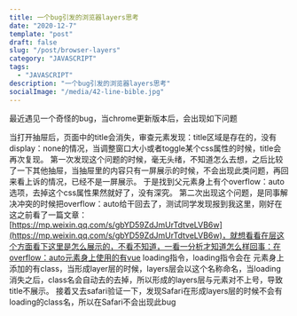 ```yaml
---
title: 一个bug引发的浏览器layers思考
date: "2020-12-7"
template: "post"
draft: false
slug: "/post/browser-layers"
category: "JAVASCRIPT"
tags:
  - "JAVASCRIPT"
description: "一个bug引发的浏览器layers思考"
socialImage: "/media/42-line-bible.jpg"
---
```


最近遇见一个奇怪的bug，当chrome更新版本后，会出现如下问题

当打开抽屉后，页面中的title会消失，审查元素发现：title区域是存在的，没有display：none的情况，当调整窗口大小或者toggle某个css属性的时候，title会再次复现。
第一次发现这个问题的时候，毫无头绪，不知道怎么去想，之后比较了一下其他抽屉，当抽屉里的内容只有一屏展示的时候，不会出现此类问题，再回来看上诉的情况，已经不是一屏展示。
于是找到父元素身上有个overflow：auto选项，去掉这个css属性果然就好了，没有深究。
第二次出现这个问题，是同事解决冲突的时候把overflow：auto给干回去了，测试同学发现报到我这里，刚好在这之前看了一篇文章：[https://mp.weixin.qq.com/s/gbYD59ZdJmUrTdtveLVB6w](https://mp.weixin.qq.com/s/gbYD59ZdJmUrTdtveLVB6w)，就想看看在层这个方面看下这里是怎么展示的，不看不知道，一看一分析才知道怎么样回事：在overflow：auto元素身上使用的有vue loading指令，loading指令会在
元素身上添加的有class，当形成layer层的时候，layers层会以这个名称命名，当loading消失之后，class名会自动去的去掉，所以形成的layers层与元素对不上号，导致title不展示。
接着又去safari验证一下，发现Safari在形成layers层的时候不会有loading的class名，所以在Safari不会出现此bug